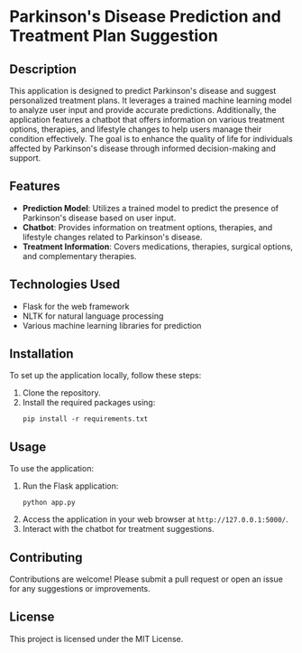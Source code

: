 # Parkinson's Disease Prediction and Treatment Plan Suggestion

## Description
This application is designed to predict Parkinson's disease and suggest personalized treatment plans. It leverages a trained machine learning model to analyze user input and provide accurate predictions. Additionally, the application features a chatbot that offers information on various treatment options, therapies, and lifestyle changes to help users manage their condition effectively. The goal is to enhance the quality of life for individuals affected by Parkinson's disease through informed decision-making and support.


## Features
- **Prediction Model**: Utilizes a trained model to predict the presence of Parkinson's disease based on user input.
- **Chatbot**: Provides information on treatment options, therapies, and lifestyle changes related to Parkinson's disease.
- **Treatment Information**: Covers medications, therapies, surgical options, and complementary therapies.

## Technologies Used
- Flask for the web framework
- NLTK for natural language processing
- Various machine learning libraries for prediction

## Installation
To set up the application locally, follow these steps:
1. Clone the repository.
2. Install the required packages using:
   ```
   pip install -r requirements.txt
   ```

## Usage
To use the application:
1. Run the Flask application:
   ```
   python app.py
   ```
2. Access the application in your web browser at `http://127.0.0.1:5000/`.
3. Interact with the chatbot for treatment suggestions.

## Contributing
Contributions are welcome! Please submit a pull request or open an issue for any suggestions or improvements.

## License
This project is licensed under the MIT License.
